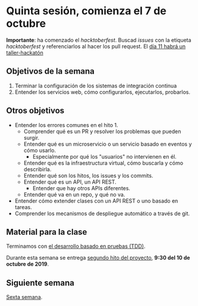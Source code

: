 # Quinta sesión, comienza el 7 de octubre

**Importante**: ha comenzado el *hacktoberfest*. Buscad *issues* con la
etiqueta *hacktoberfest* y referenciarlos al hacer los pull
request. El [día 11 habrá un taller-hackatón](https://www.meetup.com/es-ES/granadagdg/events/265219073/)

## Objetivos de la semana

1. Terminar la configuración de los sistemas de integración continua
2. Entender los servicios web, cómo configurarlos, ejecutarlos, probarlos.

## Otros objetivos

* Entender los errores comunes en el hito 1.
  * Comprender qué es un PR y resolver los problemas que pueden
    surgir.
  * Entender qué es un microservicio o un servicio basado en eventos y
    cómo usarlo.
    * Especialmente por qué los "usuarios" no intervienen en él.
  * Entender qué es la infraestructura virtual, cómo buscarla y cómo
    describirla. 
  * Entender qué son los hitos, los issues y los commits.
  * Entender qué es un API, un API REST.
    * Entender que hay otros APIs diferentes.
  * Entender qué va en un repo, y qué no va.
* Entender cómo extender clases con un API REST o uno basado en tareas.
* Comprender los mecanismos de despliegue automático a través de git.

## Material para la clase

Terminamos con
[el desarrollo basado en pruebas (TDD)](http://jj.github.io/IV/documentos/temas/Desarrollo_basado_en_pruebas). 

Durante esta semana se entrega
[segundo hito del proyecto](http://jj.github.io/IV/documentos/proyecto/2.CI),  **9:30 del 10 de octubre de 2019**. 

## Siguiente semana

[Sexta semana](semana-06.md).


